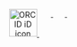 

<p align="center">
  
<a itemprop="sameAs" content="https://orcid.org/0000-0001-6396-2010" href="https://orcid.org/0000-0001-6396-2010" target="orcid.widget" rel="me noopener noreferrer" style="vertical-align:top;">
  <img src="https://upload.wikimedia.org/wikipedia/commons/thumb/0/06/ORCID_iD.svg/768px-ORCID_iD.svg.png" width="50px" alt="ORCID iD icon">
</a>

<a href= "https://www.linkedin.com/in/yassine-karouani-95444138/">
  <img src="https://img.icons8.com/material-outlined/30/000000/linkedin.png" style="width:1em;margin-right:.5em;" width="50px"/>
</a>

<a href= "https://www.facebook.com/yassine.karouani">
  <img src="https://encrypted-tbn0.gstatic.com/images?q=tbn%3AANd9GcSJTVcB0LV7hJNBA_fQIPna1G5TIrsXexaNgQ&usqp=CAU" style="width:1em;margin-right:.5em;" width="50px"/>

</a>
<a href="https://api.whatsapp.com/send?phone=+212610837957&text=From Github" target="_blank">
  <img src="https://cdn1.iconfinder.com/data/icons/social-media-2112/29/Asset_10-512.png" style="width:1em;margin-right:.5em;" width="50px" />
</a>
</p>
